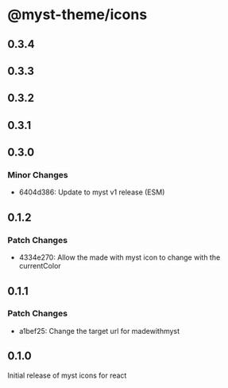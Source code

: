 # @myst-theme/icons

## 0.3.4

## 0.3.3

## 0.3.2

## 0.3.1

## 0.3.0

### Minor Changes

- 6404d386: Update to myst v1 release (ESM)

## 0.1.2

### Patch Changes

- 4334e270: Allow the made with myst icon to change with the currentColor

## 0.1.1

### Patch Changes

- a1bef25: Change the target url for madewithmyst

## 0.1.0

Initial release of myst icons for react

